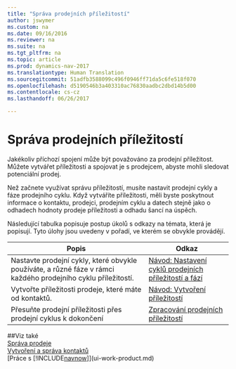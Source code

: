 ```yaml
---
title: "Správa prodejních příležitostí"
author: jswymer
ms.custom: na
ms.date: 09/16/2016
ms.reviewer: na
ms.suite: na
ms.tgt_pltfrm: na
ms.topic: article
ms.prod: dynamics-nav-2017
ms.translationtype: Human Translation
ms.sourcegitcommit: 51adfb3588099c496f0946ff71da5c6fe518f070
ms.openlocfilehash: d5190546b3a403310ac76830aadbc2dbd14b5d00
ms.contentlocale: cs-cz
ms.lasthandoff: 06/26/2017

---
```

# <a name="manage-sales-opportunities"></a>Správa prodejních příležitostí
Jakékoliv příchozí spojení může být považováno za prodejní příležitost. Můžete vytvářet příležitosti a spojovat je s prodejcem, abyste mohli sledovat potenciální prodej.

Než začnete využívat správu příležitostí, musíte nastavit prodejní cykly a fáze prodejního cyklu. Když vytváříte příležitosti, měli byste poskytnout informace o kontaktu, prodejci, prodejním cyklu a datech stejně jako o odhadech hodnoty prodeje příležitosti a odhadu šancí na úspěch.

Následující tabulka popisuje postup úkolů s odkazy na témata, která je popisují. Tyto úlohy jsou uvedeny v pořadí, ve kterém se obvykle provádějí.

|Popis |Odkaz |
|---|-----|
|Nastavte prodejní cykly, které obvykle používáte, a různé fáze v rámci každého prodejního cyklu příležitostí.|[Návod: Nastavení cyklů prodejních příležitostí a fází](marketing-how-setup-opportunity-sales-cycles-stages.md)|
|Vytvořte příležitosti prodeje, které máte od kontaktů.|[Návod: Vytvoření příležitostí](marketing-how-create-opportunities.md)|
|Přesuňte prodejní příležitosti přes prodejní cyklus k dokončení|[Zpracování prodejních příležitostí](marketing-processing-sales-opportunities.md)|


##<a name="see-also"></a>Viz také  
[Správa prodeje](sales-manage-sales.md)  
[Vytvoření a správa kontaktů](marketing-contacts.md)  
[Práce s [!INCLUDE[navnow](includes/navnow_md.md)]](ui-work-product.md)

